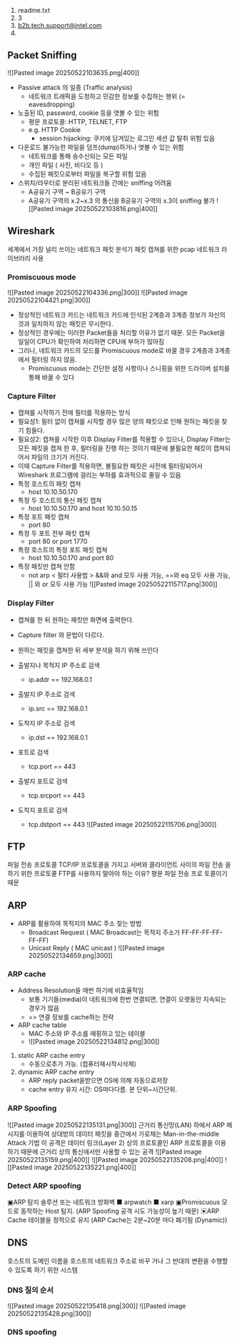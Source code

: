 1. readme.txt
2. 3
3. b2b.tech.support@intel.com
4. 
## Packet Sniffing
![[Pasted image 20250522103635.png|400]]
- Passive attack 의 일종 (Traffic analysis)
	- 네트워크 트래픽을 도청하고 민감한 정보를 수집하는 행위 (= eavesdropping)
- 노출된 ID, password, cookie 등을 엿볼 수 있는 위험
	- 평문 프로토콜: HTTP, TELNET, FTP
	- e.g. HTTP Cookie
 		- session hijacking: 쿠키에 담겨있는 로그인 세션 값 탈취 위험 있음
- 다운로드 불가능한 파일을 덤프(dump)하거나 엿볼 수 있는 위험
	- 네트워크를 통해 송수신되는 모든 파일
	- 개인 파일 ( 사진, 비디오 등 )
	- 수집된 패킷으로부터 파일을 복구할 위험 있음
- 스위치/라우터로 분리된 네트워크들 간에는 sniffing 어려움
	- A공유기 구역 ~ B공유기 구역
	- A공유기 구역의 x.2~x.3 의 통신을 B공유기 구역의 x.3이 sniffing 불가
![[Pasted image 20250522103816.png|400]]

## Wireshark
세계에서 가장 널리 쓰이는 네트워크 패킷 분석기
패킷 캡쳐를 위한 pcap 네트워크 라이브러리 사용
### Promiscuous mode
![[Pasted image 20250522104336.png|300]]
![[Pasted image 20250522104421.png|300]]
- 정상적인 네트워크 카드는 네트워크 카드에 인식된 2계층과 3계층 정보가 자신의 것과 일치하지 않는 패킷은 무시한다. 
- 정상적인 경우에는 이러한 Packet들을 처리할 이유가 없기 때문. 모든 Packet을 일일이 CPU가 확인하여 처리하면 CPU에 부하가 많아짐
- 그러나, 네트워크 카드의 모드를 Promiscuous mode로 바꿀 경우 2계층과 3계층에서 필터링 하지 않음. 
	- Promiscuous mode는 간단한 설정 사항이나 스니핑을 위한 드라이버 설치를 통해 바꿀 수 있다
### Capture Filter
- 캡쳐를 시작하기 전에 필터를 적용하는 방식
- 필요성1: 필터 없이 캡쳐를 시작할 경우 많은 양의 패킷으로 인해 원하는 패킷을 찾기 힘들다.
- 필요성2: 캡쳐를 시작한 이후 Display Filter를 적용할 수 있으나, Display Filter는 모든 패킷을 캡쳐 한 후, 필터링을 진행 하는 것이기 때문에 불필요한 패킷이 캡쳐되어서 파일의 크기가 커진다.
- 이때 Capture Filter를 적용하면, 불필요한 패킷은 사전에 필터링되어서 Wireshark 프로그램에 걸리는 부하를 효과적으로 줄일 수 있음
- 특정 호스트의 패킷 캡쳐 
	- host 10.10.50.170 
- 특정 두 호스트의 통신 패킷 캡쳐 
	- host 10.10.50.170 and host 10.10.50.15 
- 특정 포트 패킷 캡쳐 
	- port 80 
- 특정 두 포트 전부 패킷 캡쳐 
	- port 80 or port 1770 
- 특정 호스트의 특정 포트 패킷 캡쳐 
	- host 10.10.50.170 and port 80 
- 특정 패킷만 캡쳐 안함 
	- not arp
< 필터 사용법 > &&와 and 모두 사용 가능, \==와 eq 모두 사용 가능, || 와 or 모두 사용 가능
![[Pasted image 20250522115717.png|300]]
### Display Filter
- 캡쳐를 한 뒤 원하는 패킷만 화면에 출력한다. 
- Capture filter 와 문법이 다르다. 
- 원하는 패킷을 캡쳐한 뒤 세부 분석을 하기 위해 쓰인다

- 출발지나 목적지 IP 주소로 검색 
	- ip.addr == 192.168.0.1 
- 출발지 IP 주소로 검색 
	- ip.src == 192.168.0.1 
- 도착지 IP 주소로 검색 
	- ip.dst == 192.168.0.1 
- 포트로 검색 
	- tcp.port == 443 
- 출발지 포트로 검색 
	- tcp.srcport == 443 
- 도착지 포트로 검색 
	- tcp.dstport == 443
![[Pasted image 20250522115706.png|300]]
## FTP
파일 전송 프로토콜
TCP/IP 프로토콜을 가지고 서버와 클라이언트 사이의 파일 전송 을 하기 위한 프로토콜
FTP를 사용하지 말아야 하는 이유? 평문 파일 전송 프로 토콜이기 때문
## ARP
- ARP를 활용하여 목적지의 MAC 주소 찾는 방법 
	- Broadcast Request ( MAC Broadcast는 목적지 주소가 FF-FF-FF-FF-FF-FF) 
	- Unicast Reply ( MAC unicast )
![[Pasted image 20250522134659.png|300]]
### ARP cache
- Address Resolution을 매번 하기에 비효율적임 
	- 보통 기기들(media)이 네트워크에 한번 연결되면, 연결이 오랫동안 지속되는 경우가 많음 
	- => 연결 정보를 cache하는 전략 
- ARP cache table  
	- MAC 주소와 IP 주소를 매핑하고 있는 테이블
	- ![[Pasted image 20250522134812.png|300]]
1. static ARP cache entry 
	- 수동으로추가 가능. (컴퓨터재시작시삭제) 
2. dynamic ARP cache entry 
	- ARP reply packet을받으면 OS에 의해 자동으로저장 
	- cache entry 유지 시간: OS마다다름. 분 단위~시간단위.
### ARP Spoofing
![[Pasted image 20250522135131.png|300]]
근거리 통신망(LAN) 하에서 ARP 메시지를 이용하여 상대방의 데이터 패킷을 중간에서 가로채는 Man-in-the-middle Attack 기법
이 공격은 데이터 링크(Layer 2) 상의 프로토콜인 ARP 프로토콜을 이용 하기 때문에 근거리 상의 통신에서만 사용할 수 있는 공격
![[Pasted image 20250522135159.png|400]]
![[Pasted image 20250522135208.png|400]]
![[Pasted image 20250522135221.png|400]]
### Detect ARP spoofing
▣ARP 탐지 솔루션 또는 네트워크 방화벽
	■ arpwatch
	■ xarp
▣Promiscuous 모드로 동작하는 Host 탐지. (ARP Spoofing 공격 시도 가능성이 높기 때문) 
▣ARP Cache 테이블을 정적으로 유지 (ARP Cache는 2분~20분 마다 폐기됨 (Dynamic))
## DNS
호스트의 도메인 이름을 호스트의 네트워크 주소로 바꾸 거나 그 반대의 변환을 수행할 수 있도록 하기 위한 시스템
### DNS 질의 순서
![[Pasted image 20250522135418.png|300]]
![[Pasted image 20250522135428.png|300]]
### DNS spoofing
